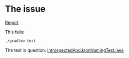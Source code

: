 # The issue

[Report](https://github.com/micronaut-projects/micronaut-core/issues/4948)

This fails:

```bash
./gradlew test
```

The test in question: [IntrospectedAndJsonNamingTest.java](./src/test/java/com/example/IntrospectedAndJsonNamingTest.java)
